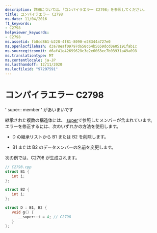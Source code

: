 ```yaml
---
description: 詳細については、「コンパイラエラー C2798」を参照してください。
title: コンパイラエラー C2798
ms.date: 11/04/2016
f1_keywords:
- C2798
helpviewer_keywords:
- C2798
ms.assetid: fb0cd861-b228-4f81-8090-e28344a727e0
ms.openlocfilehash: d3a78eaf09797d658c64b5659dcd0e05191fab1c
ms.sourcegitcommit: d6af41e42699628c3e2e6063ec7b03931a49a098
ms.translationtype: MT
ms.contentlocale: ja-JP
ms.lasthandoff: 12/11/2020
ms.locfileid: "97297591"
---
```

# <a name="compiler-error-c2798"></a>コンパイラエラー C2798

' super:: member ' があいまいです

継承された複数の構造体には、 [super](../../cpp/super.md)で参照したメンバーが含まれています。 エラーを修正するには、次のいずれかの方法を使用します。

- D の継承リストから B1 または B2 を削除します。

- B1 または B2 のデータメンバーの名前を変更します。

次の例では、C2798 が生成されます。

```cpp
// C2798.cpp
struct B1 {
   int i;
};

struct B2 {
   int i;
};

struct D : B1, B2 {
   void g() {
      __super::i = 4; // C2798
   }
};
```
